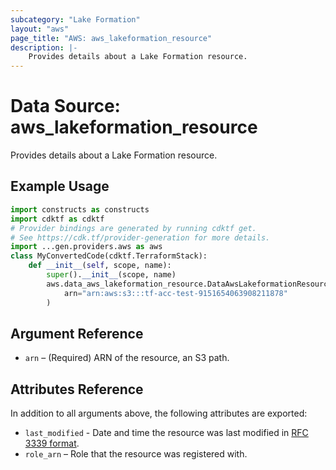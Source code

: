 ```yaml
---
subcategory: "Lake Formation"
layout: "aws"
page_title: "AWS: aws_lakeformation_resource"
description: |-
    Provides details about a Lake Formation resource.
---
```


# Data Source: aws_lakeformation_resource

Provides details about a Lake Formation resource.

## Example Usage

```python
import constructs as constructs
import cdktf as cdktf
# Provider bindings are generated by running cdktf get.
# See https://cdk.tf/provider-generation for more details.
import ...gen.providers.aws as aws
class MyConvertedCode(cdktf.TerraformStack):
    def __init__(self, scope, name):
        super().__init__(scope, name)
        aws.data_aws_lakeformation_resource.DataAwsLakeformationResource(self, "example",
            arn="arn:aws:s3:::tf-acc-test-9151654063908211878"
        )
```

## Argument Reference

* `arn` – (Required) ARN of the resource, an S3 path.

## Attributes Reference

In addition to all arguments above, the following attributes are exported:

* `last_modified` - Date and time the resource was last modified in [RFC 3339 format](https://tools.ietf.org/html/rfc3339#section-5.8).
* `role_arn` – Role that the resource was registered with.

<!-- cache-key: cdktf-0.17.0-pre.15 input-5efc97633a524fd25deae55d8c6d16ca2bbfbe090596fcc33d65538438375492 -->